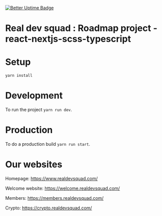[![Better Uptime Badge](https://betteruptime.com/status-badges/v1/monitor/5huw.svg)](https://betteruptime.com/?utm_source=status_badge)

# Real dev squad : Roadmap project - react-nextjs-scss-typescript

# Setup

`yarn install`

# Development

To run the project `yarn run dev`.

# Production

To do a production build `yarn run start`.

# Our websites

Homepage: https://www.realdevsquad.com/

Welcome website: https://welcome.realdevsquad.com/

Members: https://members.realdevsquad.com/

Crypto: https://crypto.realdevsquad.com/
